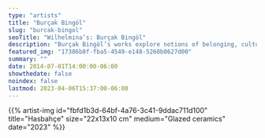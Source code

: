 ```yaml
---
type: "artists"
title: "Burçak Bingöl"
slug: "burcak-bingol"
seoTitle: "Wilhelmina’s: Burçak Bingöl"
description: "Burçak Bingöl’s works explore notions of belonging, cultural heritage, identity, decoration and failure by blurring the boundaries between these seemingly distinct notions. Through her labor- intensive process of tracing, copying and re-forming, she adopts an analytical approach to new configurations. The works are psychological landscapes that hover between abstraction and representation, rejection and preservation that both embrace and disregard Eastern and Western traditions. Working with various mediums such as ceramics, drawings, video, photography and installation, Bingöl’s works are constant re-working of materials and objects to converge to a repetitive act where fiction and failure merges."
featured_img: "17386b8f-fba5-4549-e148-5260b0627d00"
summary: ""
date: 2014-07-01T14:00:00-06:00
showthedate: false
noindex: false
lastmod: 2023-04-06T15:37:00-06:00
---
```

{{% artist-img id="fbfd1b3d-64bf-4a76-3c41-9ddac711d100" title="Hasbahçe" size="22x13x10 cm" medium="Glazed ceramics" date="2023" %}}
